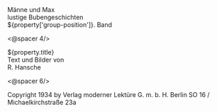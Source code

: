 <div class="title1">Männe und Max</div>
<div class="title3">lustige Bubengeschichten</div>
<div class="centered">${property['group-position']}. Band</div>

<@spacer 4/>

<div class="title2">${property.title}</div>

<div class="centered">Text und Bilder von</div>
<div class="title2">R. Hansche</div>

<@spacer 6/>

<div class="copyright">Copyright 1934 by Verlag moderner Lektüre G.&nbsp;m.&nbsp;b.&nbsp;H.
Berlin SO 16 / Michaelkirchstraße 23a</div>

